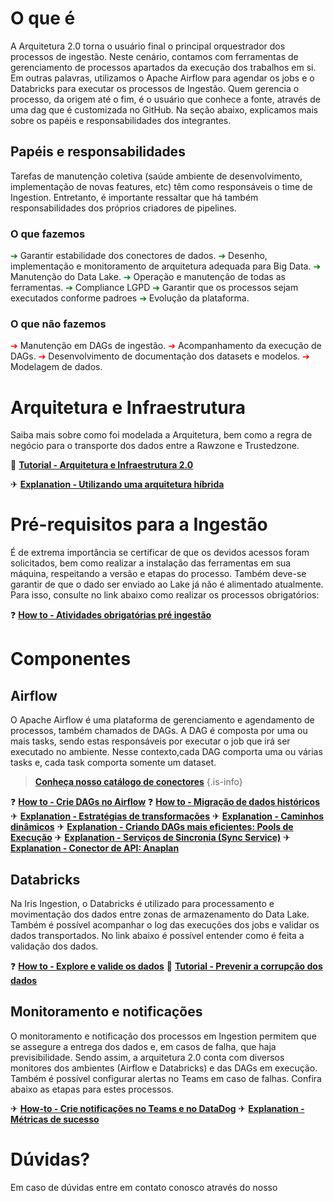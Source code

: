 # O que é

A Arquitetura 2.0 torna o usuário final o principal orquestrador dos processos de ingestão. Neste cenário, contamos com ferramentas de gerenciamento de processos apartados da execução dos trabalhos em si. 
Em outras palavras, utilizamos o Apache Airflow para agendar os jobs e o Databricks para executar os processos de Ingestão. Quem gerencia o processo, da origem até o fim, é o usuário que conhece a fonte, através de uma dag que é customizada no GitHub. Na seção abaixo, explicamos mais sobre os papéis e responsabilidades dos integrantes.

## Papéis e responsabilidades 

Tarefas de manutenção coletiva (saúde ambiente de desenvolvimento, implementação de novas features, etc) têm como responsáveis o time de Ingestion. Entretanto, é importante ressaltar que há também responsabilidades dos próprios criadores de pipelines.

### O que fazemos
<font color='green'>➔</font> Garantir estabilidade dos   conectores de dados.
<font color='green'>➔</font> Desenho, implementação e monitoramento de arquitetura adequada para Big Data.
<font color='green'>➔</font> Manutenção do Data Lake.
<font color='green'>➔</font> Operação e manutenção de todas as ferramentas.
<font color='green'>➔</font> Compliance LGPD
<font color='green'>➔</font> Garantir que os processos sejam executados conforme padroes
<font color='green'>➔</font> Evolução da plataforma.

### O que não fazemos
<font color='red'>➔</font> Manutenção em DAGs de ingestão.
<font color='red'>➔</font> Acompanhamento da execução de DAGs.
<font color='red'>➔</font> Desenvolvimento de documentação dos datasets e modelos.
<font color='red'>➔</font> Modelagem de dados.

# Arquitetura e Infraestrutura

Saiba mais sobre como foi modelada a Arquitetura, bem como a regra de negócio para o transporte dos dados entre a Rawzone e Trustedzone. 


📑 [**Tutorial - Arquitetura e Infraestrutura 2.0**](https://iris.ambev.com.br/pt-br/data-ingestion/arq2-0/tutorial/infrastructure-architechture)

✈ [**Explanation - Utilizando uma arquitetura híbrida**](https://iris.ambev.com.br/pt-br/data-transformation/explanation/hybrid-architecture)

# Pré-requisitos para a Ingestão 

É de extrema importância se certificar de que os devidos acessos foram solicitados, bem como realizar a instalação das ferramentas em sua máquina, respeitando a versão e etapas do processo. Também deve-se garantir de que o dado ser enviado ao Lake já não é alimentado atualmente.
Para isso, consulte no link abaixo como realizar os processos obrigatórios:

❓ [**How to - Atividades obrigatórias pré ingestão**](https://iris.ambev.com.br/pt-br/data-ingestion/arq2-0/how-to/access)

# Componentes



## Airflow

O Apache Airflow é uma plataforma de gerenciamento e agendamento de processos, também chamados de DAGs. A DAG é composta por uma ou mais tasks, sendo estas responsáveis por executar o job que irá ser executado no ambiente. Nesse contexto,cada DAG comporta uma ou várias tasks e, cada task comporta somente um dataset.

> [**Conheça nosso catálogo de conectores**](https://iris.ambev.com.br/pt-br/data-ingestion/arq2-0/how-to/ingest#cat%C3%A1logo-de-conectores)
{.is-info}

❓ [**How to - Crie DAGs no Airflow**](https://iris.ambev.com.br/pt-br/data-ingestion/arq2-0/how-to/ingest)
❓ [**How to - Migração de dados históricos**](https://iris.ambev.com.br/pt-br/data-ingestion/arq2-0/how-to/migracao-dados-historicos)
✈ [**Explanation - Estratégias de transformações**](https://iris.ambev.com.br/pt-br/data-ingestion/arq2-0/explanation/transformations-ingestion)
✈ [**Explanation - Caminhos dinâmicos**](https://iris.ambev.com.br/pt-br/data-ingestion/arq2-0/explanation/dynamic-paths)
✈ [**Explanation - Criando DAGs mais eficientes: Pools de Execução**](https://iris.ambev.com.br/pt-br/data-ingestion/arq2-0/explanation/dag-pools)
✈ [**Explanation - Serviços de Sincronia (Sync Service)**](https://iris.ambev.com.br/pt-br/data-transformation/explanation/syncservice)
✈ [**Explanation - Conector de API: Anaplan**](https://iris.ambev.com.br/pt-br/data-ingestion/arq2-0/how-to/connectors/rest-api#estrat%C3%A9gia-de-api-conex%C3%A3o-com-anaplan)

## Databricks

Na Iris Ingestion, o Databricks é utilizado para processamento e movimentação dos dados entre zonas de armazenamento do Data Lake. Também é possível acompanhar o log das execuções dos jobs e validar os dados transportados. No link abaixo é possível entender como é feita a validação dos dados.

❓ [**How to - Explore e valide os dados**](https://iris.ambev.com.br/pt-br/data-ingestion/arq2-0/how-to/databricks)
📑 [**Tutorial - Prevenir a corrupção dos dados**](https://iris.ambev.com.br/pt-br/data-ingestion/arq2-0/tutorial/data-anti-corruption)

## Monitoramento e notificações

O monitoramento e notificação dos processos em Ingestion permitem que se assegure a entrega dos dados e, em casos de falha, que haja previsibilidade.
Sendo assim, a arquitetura 2.0 conta com diversos monitores dos ambientes (Airflow e Databricks) e das DAGs em execução. Também é possível configurar alertas no Teams em caso de falhas. Confira abaixo as etapas para estes processos.

✈ [**How-to - Crie notificações no Teams e no DataDog**](https://iris.ambev.com.br/pt-br/data-ingestion/arq2-0/explanation/notifications-monitoring)
✈ [**Explanation - Métricas de sucesso**](https://iris.ambev.com.br/pt-br/data-ingestion/arq2-0/explanation/success-metrics)


# Dúvidas? 
Em caso de dúvidas entre em contato conosco através do nosso  <a href="https://dev.azure.com/AMBEV-SA/IRIS-Analytics%20Platform/_boards/board/t/AnalyticsTeam/Customer%20Service" target="_blank" >
